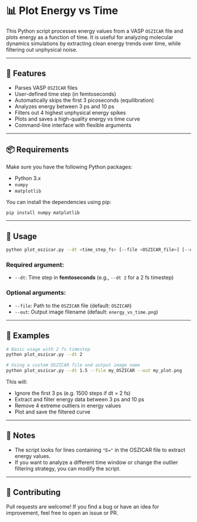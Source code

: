 
# 📊 Plot Energy vs Time

This Python script processes energy values from a VASP `OSZICAR` file and plots energy as a function of time. It is useful for analyzing molecular dynamics simulations by extracting clean energy trends over time, while filtering out unphysical noise.

---

## 🔧 Features

- Parses VASP `OSZICAR` files
- User-defined time step (in femtoseconds)
- Automatically skips the first 3 picoseconds (equilibration)
- Analyzes energy between 3 ps and 10 ps
- Filters out 4 highest unphysical energy spikes
- Plots and saves a high-quality energy vs time curve
- Command-line interface with flexible arguments

---

## 📦 Requirements

Make sure you have the following Python packages:

- Python 3.x
- `numpy`
- `matplotlib`

You can install the dependencies using pip:

```bash
pip install numpy matplotlib
```

---

## 🚀 Usage

```bash
python plot_oszicar.py --dt <time_step_fs> [--file <OSZICAR_file>] [--out <output_image>]
```

### Required argument:

- `--dt`: Time step in **femtoseconds** (e.g., `--dt 2` for a 2 fs timestep)

### Optional arguments:

- `--file`: Path to the `OSZICAR` file (default: `OSZICAR`)
- `--out`: Output image filename (default: `energy_vs_time.png`)

---

## 📁 Examples

```bash
# Basic usage with 2 fs timestep
python plot_oszicar.py --dt 2

# Using a custom OSZICAR file and output image name
python plot_oszicar.py --dt 1.5 --file my_OSZICAR --out my_plot.png
```

This will:
- Ignore the first 3 ps (e.g. 1500 steps if dt = 2 fs)
- Extract and filter energy data between 3 ps and 10 ps
- Remove 4 extreme outliers in energy values
- Plot and save the filtered curve

---

## 🧪 Notes

- The script looks for lines containing `"E="` in the OSZICAR file to extract energy values.
- If you want to analyze a different time window or change the outlier filtering strategy, you can modify the script.


---

## 🤝 Contributing

Pull requests are welcome! If you find a bug or have an idea for improvement, feel free to open an issue or PR.
